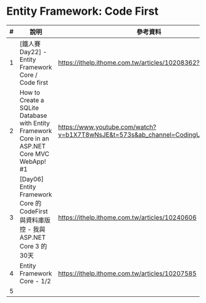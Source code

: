﻿# Entity Framework: Code First

| #   | 說明                                                                                           | 參考資料                                                                              |
|-----|----------------------------------------------------------------------------------------------|-----------------------------------------------------------------------------------|
| 1   | [鐵人賽Day22] - Entity Framework Core / Code first                                              | https://ithelp.ithome.com.tw/articles/10208362?sc=iThelpR                         |
| 2   | How to Create a SQLite Database with Entity Framework Core in an ASP.NET Core MVC WebApp! #1 | https://www.youtube.com/watch?v=b1X7T8wNsJE&t=573s&ab_channel=CodingUnderPressure |
| 3   | [Day06] Entity Framework Core 的 CodeFirst與資料庫版控 - 我與 ASP.NET Core 3 的 30天                    | https://ithelp.ithome.com.tw/articles/10240606                                    |
| 4   | Entity Framework Core - 1/2                                                                  | https://ithelp.ithome.com.tw/articles/10207585                                    |
| 5   |                                                                                              |                                                                                   |
